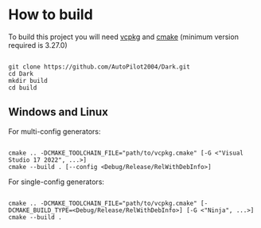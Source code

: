 # How to build #

To build this project you will need [vcpkg](https://vcpkg.io/) and [cmake](https://cmake.org/) (minimum version required is 3.27.0)

```shell

git clone https://github.com/AutoPilot2004/Dark.git
cd Dark
mkdir build
cd build

```

## Windows and Linux ##

For multi-config generators:

```shell

cmake .. -DCMAKE_TOOLCHAIN_FILE="path/to/vcpkg.cmake" [-G <"Visual Studio 17 2022", ...>]
cmake --build . [--config <Debug/Release/RelWithDebInfo>]

```

For single-config generators:

```shell

cmake .. -DCMAKE_TOOLCHAIN_FILE="path/to/vcpkg.cmake" [-DCMAKE_BUILD_TYPE=<Debug/Release/RelWithDebInfo>] [-G <"Ninja", ...>]
cmake --build .

```